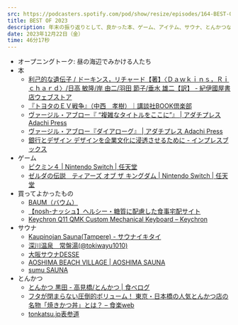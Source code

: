 ```yaml
---
src: https://podcasters.spotify.com/pod/show/resize/episodes/164-BEST-OF-2023-e2dhbrm
title: BEST OF 2023
description: 年末の振り返りとして、良かった本、ゲーム、アイテム、サウナ、とんかつなど、出口と元山のベストオブ2023を話しました。
date: 2023年12月22日（金）
time: 46分17秒
---
```


- オープニングトーク: 昼の海辺でみかける人たち
- 本
    - [利己的な遺伝子 / ドーキンス，リチャード【著】〈Ｄａｗｋｉｎｓ，Ｒｉｃｈａｒｄ〉/日高 敏隆/岸 由二/羽田 節子/垂水 雄二【訳】 - 紀伊國屋書店ウェブストア](https://www.kinokuniya.co.jp/f/dsg-01-9784314011532)
    - [『トヨタのＥＶ戦争』（中西　孝樹）｜講談社BOOK倶楽部](https://bookclub.kodansha.co.jp/product?item=0000380613)
    - [ヴァージル・アブロー『 “複雑なタイトルをここに”』 | アダチプレス Adachi Press](https://adachipress.jp/insertcomplicatedtitlehere/)
    - [ヴァージル・アブロー『ダイアローグ』 | アダチプレス Adachi Press](https://adachipress.jp/dialogues/)
    - [銀行とデザイン デザインを企業文化に浸透させるために - インプレスブックス](https://book.impress.co.jp/books/1121101080)
- ゲーム
    - [ピクミン４ | Nintendo Switch | 任天堂](https://www.nintendo.co.jp/switch/ampya/index.html)
    - [ゼルダの伝説　ティアーズ オブ ザ キングダム | Nintendo Switch | 任天堂](https://www.nintendo.co.jp/zelda/totk/index.html)
- 買ってよかったもの
    - [BAUM（バウム）](https://www.baumjapan.com/baum/index.html)
    - [【nosh-ナッシュ】ヘルシー・糖質に配慮した食事宅配サイト](https://nosh.jp/)
    - [Keychron Q11 QMK Custom Mechanical Keyboard – Keychron](https://www.keychron.com/products/keychron-q11-qmk-custom-mechanical-keyboard)
- サウナ
    - [Kaupinojan Sauna(Tampere) - サウナイキタイ](https://sauna-ikitai.com/saunas/6160)
    - [深川温泉　常盤湯(@tokiwayu1010)](https://www.instagram.com/tokiwayu1010/)
    - [大阪サウナDESSE](https://desse.osaka/)
    - [AOSHIMA BEACH VILLAGE | AOSHIMA SAUNA](https://aoshimabeachvillage.com/sauna)
    - [sumu SAUNA](https://www.sumusauna.com/)
- とんかつ
    - [とんかつ 黒田 - 高見橋/とんかつ | 食べログ](https://tabelog.com/kagoshima/A4601/A460101/46016288/)
    - [フタが閉まらない圧倒的ボリューム！ 東京・日本橋の人気とんかつ店の名物「焼きかつ丼」とは？ – 食楽web](https://www.syokuraku-web.com/bar-restaurant/115186/)
    - [tonkatsu.jp表参道](https://tonkatsu.jp/)

